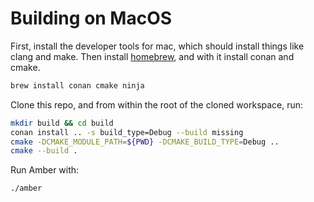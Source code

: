 # Building on MacOS

First, install the developer tools for mac, which should install things like clang and make. Then install [homebrew](https://brew.sh/), and with it install conan and cmake.

```zsh
brew install conan cmake ninja
```

Clone this repo, and from within the root of the cloned workspace, run:

```zsh
mkdir build && cd build
conan install .. -s build_type=Debug --build missing
cmake -DCMAKE_MODULE_PATH=${PWD} -DCMAKE_BUILD_TYPE=Debug ..
cmake --build .
```

Run Amber with:

```zsh
./amber
```